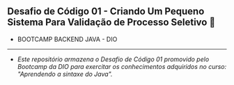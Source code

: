 ## Desafio de Código 01 - Criando Um Pequeno Sistema Para Validação de Processo Seletivo :bank:
- BOOTCAMP BACKEND JAVA - DIO

<hr>

- _Este repositório armazena o Desafio de Código 01 promovido pelo Bootcamp da DIO para exercitar os conhecimentos
adquiridos no curso: "Aprendendo a sintaxe do Java"._